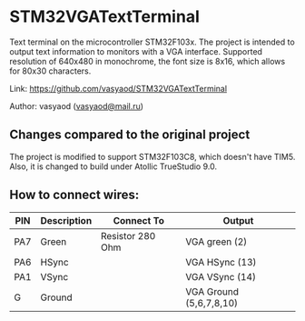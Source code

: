 STM32VGATextTerminal
====================

Text terminal on the microcontroller STM32F103x. The project is intended
to output text information to monitors with a VGA interface. Supported
resolution of 640x480 in monochrome, the font size is 8x16, which allows
for 80x30 characters.

Link: https://github.com/vasyaod/STM32VGATextTerminal

Author: vasyaod (vasyaod@mail.ru)

## Changes compared to the original project

The project is modified to support STM32F103C8, which doesn't have TIM5. Also,
it is changed to build under Atollic TrueStudio 9.0.

## How to connect wires:

| PIN | Description | Connect To | Output |
| --- | ----------- | ---------- | ------ |
| PA7 | Green | Resistor 280 Ohm | VGA green (2)
| PA6 | HSync | | VGA HSync (13)
| PA1 | VSync | | VGA VSync (14)
| G | Ground | | VGA Ground (5,6,7,8,10)
